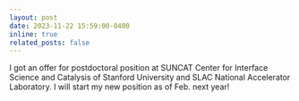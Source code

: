 ```yaml
---
layout: post
date: 2023-11-22 15:59:00-0400
inline: true
related_posts: false
---
```


I got an offer for postdoctoral position at SUNCAT Center for Interface Science and Catalysis of Stanford University and SLAC National Accelerator Laboratory. I will start my new position as of Feb. next year!